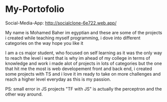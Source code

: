 # My-Portofolio

Social-Media-App: http://socialclone-6e722.web.app/

My name is Mohamed Baher im egyptian and these are some of the projects i created while teaching myself programming, i dove into different categories on the way hope you like it

I am a cs major student, who focused on self learning as it was the only way to reach the level i want
that is why im ahead of my college in terms of knowledge and work i made alot of projects in lots of categories
but the one that hit me the most is web developement front and back end, i created some projects with TS and i love it
im ready to take on more challenges and reach a higher level everyday as this is my passion.

PS: small error in JS projects "TF with JS" is actually the perceptron and the other way around.

